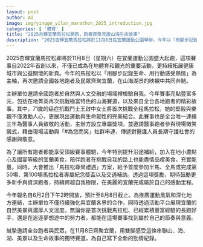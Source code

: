 ```yaml
---
layout: post
author: AI
image: img/yingge_yilan_marathon_2025_introduction.jpg
categories: [ '體育' ]
title: "2025杏輝宜蘭馬拉松開跑，跑者齊聚見證山海生命故事"
description: "2025杏輝宜蘭馬拉松將於11月8日在宜蘭運動公園舉辦，今年以『用腳步記錄生命、用行動感受熱情』為主題，邀請全國跑者共襄盛舉，感受宜蘭自然人文與馬拉松奔馳的感動。賽事亮點包含癌症抗戰鬥士王啟中首度挑戰全馬、持續三年為醫事人員致敬，並結合在地小農點心及國宴等級美食補給，還有全新尊榮禮遇獎勵新手與資深跑者。報名自6月2日至8月8日，歡迎跑者書寫屬於自己的生命里程。"
---
```

2025杏輝宜蘭馬拉松即將於11月8日（星期六）在宜蘭運動公園盛大起跑，這項賽事自2022年首創以來，不僅已成為在地體育和觀光的重要活動，更持續拓展健康城市與公益關懷的新頁。今年的馬拉松以「用腳步記錄生命、用行動感受熱情」為主軸，再次邀請全國各地跑者及民眾齊聚宜蘭，在山海湖景的映襯中共同奔馳。

主辦單位邀請全國跑者於自然與人文交融的場域裡檢驗自我。今年賽事亮點豐富多元，包括在地菁英再次挑戰極富特色的山海賽道，以及來自全台各地跑者的精彩故事。其中，71歲的癌症抗戰鬥士王啟中女士將首次挑戰全程馬拉松，她的堅毅與樂觀不僅激勵人心，更展現出運動與生命韌性的完美結合。此賽事也是全台唯一連續三年為醫事人員致敬的活動，主辦方設立專屬獎項，並邀請醫事跑者參與現場微笑儀式，藉由現場活動與「#為您而笑」社群串連，傳遞對醫護人員長期守護社會的感謝與敬意。

為了讓所有跑者都能享受頂級賽事體驗，今年特別提升沿途補給，加入在地小農點心及國宴等級的宜蘭美食，陪伴跑者在挑戰自我的路上也能盡情品嚐美食，充實能量。同時，大會推出「馬拉松尊榮禮遇」方案，給予首度參加半馬、全馬或完成第50場、第100場馬拉松者專屬紀念獎盃以及交通補助。透過這項獎勵，期待鼓勵更多新手與資深跑者，持續跨越自我極限，在美麗的宜蘭完成屬於自己的感動里程。

今年報名自6月2日下午2時開放，預計至8月8日截止。為推廣運動風氣和深化地方連結，主辦單位不僅持續強化與宜蘭各界的合作，同時透過活動平台展現宜蘭的自然美景與濃厚人文溫度。無論你是首次挑戰馬拉松、已經累積豐富經驗的長跑好手，還是在追逐夢想途中的努力者，都能在這場賽事找到屬於自己的節奏與意義。

誠摯邀請全台跑者與民眾，在11月8日齊聚宜蘭，用雙腳感受這條串聯山、海、湖、美景以及生命故事的獨特賽道，為自己寫下全新的勁情紀錄。